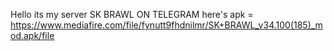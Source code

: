 Hello its my server SK BRAWL ON TELEGRAM here's apk = https://www.mediafire.com/file/fynutt9fhdnilmr/SK+BRAWL_v34.100(185)_mod.apk/file
